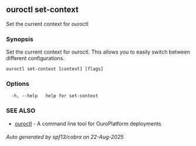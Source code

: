 ## ouroctl set-context

Set the current context for ouroctl

### Synopsis

Set the current context for ouroctl. This allows you to easily switch between different configurations.

```
ouroctl set-context [context] [flags]
```

### Options

```
  -h, --help   help for set-context
```

### SEE ALSO

* [ouroctl](ouroctl.md)	 - A command line tool for OuroPlatform deployments

###### Auto generated by spf13/cobra on 22-Aug-2025
